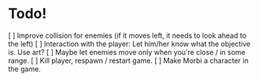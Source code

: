 # Todo!
[ ] Improve collision for enemies (if it moves left, it needs to look ahead to the left)
[ ] Interaction with the player: Let him/her know what the objective is. Use art?
[ ] Maybe let enemies move only when you're close / in some range.
[ ] Kill player, respawn / restart game.
[ ] Make Morbi a character in the game.